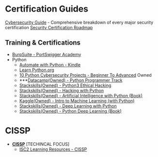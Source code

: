 # Certification Guides
[Cybersecurity Guide](https://cybersecurityguide.org/) - Comprehensive breakdown of every major security certification
[Security Certification Roadmap](https://pauljerimy.com/security-certification-roadmap/)
## Training & Certifications
* [BurpSuite - PortSwigger Academy](https://portswigger.net/web-security)
* Python 
	* [Automate with Python - Kindle](https://www.amazon.com.au/Automate-Boring-Stuff-Python-Sweigart/dp/1593275994)
	* [Learn Python.org](https://www.learnpython.org/)
    * [10 Python Cybersecurity Projects - Beginner To Advanced](https://www.youtube.com/watch?v=kf1Zzcj2gV8&list=PLR0bgGon_WTJUGqvxr0reaqfpGd2ts29R&index=2)
	Owned
    * ***[Datacamp(Owned) - Python Programmer Track](https://app.datacamp.com/learn/career-tracks/python-programmer)
    * [Stackskills(Owned) - Python3 Ethical Hacking](https://stackskills.com/courses/enrolled/1025194)
    * [Stackskills(Owned) - Hacking with Python](https://stackskills.com/courses/enrolled/376387)
    * [Stackskills(Owned) - Artificial Intelligence with Python (Book)](https://stackskills.com/courses/303786/lectures/4674836)
    * [Kaggle(Owned) - Intro to Machine Learning (with Python)](https://www.kaggle.com/learn/intro-to-machine-learning)
    * [Stackskills(Owned) - Deep Learning with Python](https://stackskills.com/courses/enrolled/122971)
    * [Stackskills(Owned) - Python Deep Learning (Book)](https://stackskills.com/courses/enrolled/296315)
# CISSP
* **[CISSP](https://www.isc2.org/Certifications/CISSP)** [TECHINCAL FOCUS]
   * [ISC2 Learning Resources - CISSP](https://www.isc2.org/Training/Self-Study-Resources/CISSP)